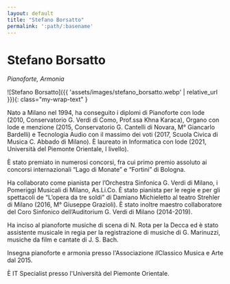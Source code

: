 ```yaml
---
layout: default
title: "Stefano Borsatto"
permalink: ':path/:basename'
---
```


# Stefano Borsatto
*Pianoforte, Armonia*

![Stefano Borsatto]({{ 'assets/images/stefano_borsatto.webp' | relative_url }}){: class="my-wrap-text" }

Nato a Milano nel 1994, ha conseguito i diplomi di Pianoforte con lode (2010, Conservatorio G. Verdi di Como, Prof.ssa Khna Karaca), Organo con lode e menzione (2015, Conservatorio G. Cantelli di Novara, M° Giancarlo Bardelli) e Tecnologia Audio con il massimo dei voti (2017, Scuola Civica di Musica C. Abbado di Milano). È laureato in Informatica con lode (2021, Università del Piemonte Orientale, I livello).

È stato premiato in numerosi concorsi, fra cui primo premio assoluto ai concorsi internazionali “Lago di Monate” e “Fortini” di Bologna.

Ha collaborato come pianista per l’Orchestra Sinfonica G. Verdi di Milano, i Pomeriggi Musicali di Milano, As.Li.Co. È stato pianista per le regie e per gli spettacoli de “L’opera da tre soldi” di Damiano Michieletto al teatro Strehler di Milano (2016, M° Giuseppe Grazioli). È stato inoltre maestro collaboratore del Coro Sinfonico dell’Auditorium G. Verdi di Milano (2014-2019).

Ha inciso al pianoforte musiche di scena di N. Rota per la Decca ed è stato assistente musicale in regia per la registrazione di musiche di G. Marinuzzi, musiche da film e cantate di J. S. Bach.

Insegna pianoforte e armonia presso l'Associazione *Il*Classico Musica e Arte dal 2015.

È IT Specialist presso l'Università del Piemonte Orientale. 

